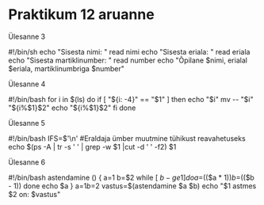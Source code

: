 # Praktikum 12 aruanne
Ülesanne 3

#!/bin/sh
echo "Sisesta nimi: "
read nimi
echo "Sisesta eriala: "
read eriala
echo "Sisesta martiklinumber: "
read number
echo "Õpilane $nimi, erialal $eriala, martiklinumbriga $number"

Ülesanne 4

#!/bin/bash
for i in $(ls)
do
if [ "${i: -4}" == "$1" ]
then
echo "$i"
mv -- "$i" "${i%$1}$2"
echo "${i%$1}$2"
fi
done

Ülesanne 5

#!/bin/bash
IFS=$'\n'
#Eraldaja ümber muutmine tühikust reavahetuseks
echo $(ps -A | tr -s ' ' | grep -w $1 |cut -d ' ' -f2) $1

Ülesanne 6

#!/bin/bash
astendamine () {
a=1
b=$2
while [ $b -ge 1 ]
do
a=$(($a * $1))
b=$(($b - 1))
done
echo $a
}
a=$1
b=$2
vastus=$(astendamine $a $b)
echo "$1 astmes $2 on: $vastus"
